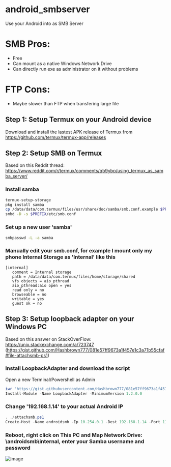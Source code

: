 # android_smbserver
Use your Android into as SMB Server

# SMB Pros:
- Free
- Can mount as a native Windows Network Drive
- Can directly run exe as administrator on it without problems
# FTP Cons:
- Maybe slower than FTP when transfering large file

## Step 1: Setup Termux on your Android device
Download and install the lastest APK release of Termux from https://github.com/termux/termux-app/releases
## Step 2: Setup SMB on Termux
Based on this Reddit thread: https://www.reddit.com/r/termux/comments/qb9ybp/using_termux_as_samba_server/
### Install samba
```bash
termux-setup-storage
pkg install samba
cp /data/data/com.termux/files/usr/share/doc/samba/smb.conf.example $PREFIX/etc/smb.conf
smbd -D -s $PREFIX/etc/smb.conf
```
### Set up a new user 'samba'
```bash
smbpasswd -L -a samba
```
### Manually edit your smb.conf, for example I mount only my phone Internal Storage as 'Internal' like this
```
[internal]
   comment = Internal storage
   path = /data/data/com.termux/files/home/storage/shared
   vfs objects = aio_pthread
   aio_pthread:aio open = yes
   read only = no
   browseable = no
   writable = yes
   guest ok = no
```
## Step 3: Setup loopback adapter on your Windows PC
Based on this answer on StackOverFlow: https://unix.stackexchange.com/a/723747 (https://gist.github.com/Hashbrown777/081e57ff9673a1f457e1c3a71b55cfaf#file-attachsmb-ps1)
### Install LoopbackAdapter and download the script
Open a new Terminal/Powershell as Admin
```powershell
iwr 'https://gist.githubusercontent.com/Hashbrown777/081e57ff9673a1f457e1c3a71b55cfaf/raw/28dcd74be1281812e2ef17b1bd36c6b5db216ca3/attachsmb.ps1'  -OutFile attachsmb.ps1
Install-Module -Name LoopbackAdapter -MinimumVersion 1.2.0.0
```
### Change '192.168.1.14' to your actual Android IP
```powershell
. ./attachsmb.ps1
Create-Host -Name androidsmb -Ip 10.254.0.1 -Dest 192.168.1.14 -Port 1139
```
### Reboot, right click on This PC and Map Network Drive: \\androidsmb\internal, enter your Samba username and password
![image](https://user-images.githubusercontent.com/46110534/224823235-938b253d-fb55-4ed8-b926-5dcea077951d.png)
